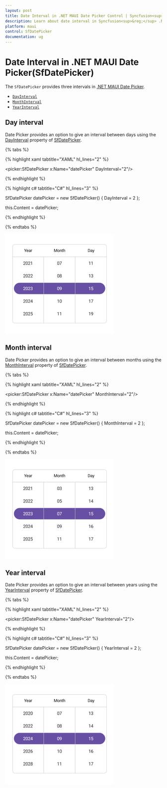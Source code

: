 ```yaml
---
layout: post
title: Date Interval in .NET MAUI Date Picker Control | Syncfusion<sup>&reg;</sup>
description: Learn about date interval in Syncfusion<sup>&reg;</sup> .NET MAUI Date Picker (SfDatePicker) control and its basic features.
platform: maui
control: SfDatePicker
documentation: ug
---
```


# Date Interval in .NET MAUI Date Picker(SfDatePicker)

The `SfDatePicker` provides three intervals in [.NET MAUI Date Picker](https://www.syncfusion.com/maui-controls/maui-datepicker).

 * [`DayInterval`](https://help.syncfusion.com/cr/maui-toolkit/Syncfusion.Maui.Toolkit.Picker.SfDatePicker.html#Syncfusion_Maui_Toolkit_Picker_SfDatePicker_DayInterval)
 * [`MonthInterval`](https://help.syncfusion.com/cr/maui-toolkit/Syncfusion.Maui.Toolkit.Picker.SfDatePicker.html#Syncfusion_Maui_Toolkit_Picker_SfDatePicker_MonthInterval)
 * [`YearInterval`](https://help.syncfusion.com/cr/maui-toolkit/Syncfusion.Maui.Toolkit.Picker.SfDatePicker.html#Syncfusion_Maui_Toolkit_Picker_SfDatePicker_YearInterval)

## Day interval

Date Picker provides an option to give an interval between days using the [DayInterval](https://help.syncfusion.com/cr/maui-toolkit/Syncfusion.Maui.Toolkit.Picker.SfDatePicker.html#Syncfusion_Maui_Toolkit_Picker_SfDatePicker_DayInterval) property of [SfDatePicker](https://help.syncfusion.com/cr/maui-toolkit/Syncfusion.Maui.Toolkit.Picker.SfDatePicker.html).

{% tabs %}

{% highlight xaml tabtitle="XAML" hl_lines="2" %}

<picker:SfDatePicker x:Name="datePicker"
                     DayInterval="2"/>

{% endhighlight %}

{% highlight c# tabtitle="C#" hl_lines="3" %}

SfDatePicker datePicker = new SfDatePicker()
{
    DayInterval = 2
};

this.Content = datePicker;

{% endhighlight %}

{% endtabs %}

![Day interval in .NET MAUI Date picker.](images/intervals/maui-date-picker-day-interval.png)

## Month interval

Date Picker provides an option to give an interval between months using the [MonthInterval](https://help.syncfusion.com/cr/maui-toolkit/Syncfusion.Maui.Toolkit.Picker.SfDatePicker.html#Syncfusion_Maui_Toolkit_Picker_SfDatePicker_MonthInterval) property of [SfDatePicker](https://help.syncfusion.com/cr/maui-toolkit/Syncfusion.Maui.Toolkit.Picker.SfDatePicker.html).

{% tabs %}

{% highlight xaml tabtitle="XAML" hl_lines="2" %}

<picker:SfDatePicker x:Name="datePicker"
                     MonthInterval="2"/>

{% endhighlight %}

{% highlight c# tabtitle="C#" hl_lines="3" %}

SfDatePicker datePicker = new SfDatePicker()
{
    MonthInterval = 2
};

this.Content = datePicker;

{% endhighlight %}

{% endtabs %}

![Month interval in .NET MAUI Date picker.](images/intervals/maui-date-picker-month-interval.png)

## Year interval

Date Picker provides an option to give an interval between years using the [YearInterval](https://help.syncfusion.com/cr/maui-toolkit/Syncfusion.Maui.Toolkit.Picker.SfDatePicker.html#Syncfusion_Maui_Toolkit_Picker_SfDatePicker_YearInterval) property of [SfDatePicker](https://help.syncfusion.com/cr/maui-toolkit/Syncfusion.Maui.Toolkit.Picker.SfDatePicker.html).

{% tabs %}

{% highlight xaml tabtitle="XAML" hl_lines="2" %}

<picker:SfDatePicker x:Name="datePicker"
                     YearInterval="2"/>

{% endhighlight %}

{% highlight c# tabtitle="C#" hl_lines="3" %}

SfDatePicker datePicker = new SfDatePicker()
{
    YearInterval = 2
};

this.Content = datePicker;

{% endhighlight %}

{% endtabs %}

![Year interval in .NET MAUI Date picker.](images/intervals/maui-date-picker-year-interval.png)